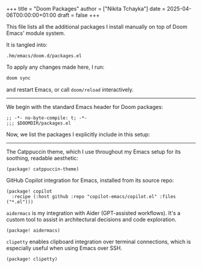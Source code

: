 +++
title = "Doom Packages"
author = ["Nikita Tchayka"]
date = 2025-04-06T00:00:00+01:00
draft = false
+++

This file lists all the additional packages I install manually on top of Doom Emacs' module system.

It is tangled into:

```text
.hm/emacs/doom.d/packages.el
```

To apply any changes made here, I run:

```sh
doom sync
```

and restart Emacs, or call `doom/reload` interactively.

---

We begin with the standard Emacs header for Doom packages:

```emacs-lisp
;; -*- no-byte-compile: t; -*-
;;; $DOOMDIR/packages.el
```

Now, we list the packages I explicitly include in this setup:

---

The Catppuccin theme, which I use throughout my Emacs setup for its soothing, readable aesthetic:

```emacs-lisp
(package! catppuccin-theme)
```

GitHub Copilot integration for Emacs, installed from its source repo:

```emacs-lisp
(package! copilot
  :recipe (:host github :repo "copilot-emacs/copilot.el" :files ("*.el")))
```

`aidermacs` is my integration with Aider (GPT-assisted workflows). It's a custom tool to assist in architectural decisions and code exploration.

```emacs-lisp
(package! aidermacs)
```

`clipetty` enables clipboard integration over terminal connections, which is especially useful when using Emacs over SSH.

```emacs-lisp
(package! clipetty)
```
